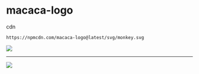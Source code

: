 # macaca-logo

cdn

```
https://npmcdn.com/macaca-logo@latest/svg/monkey.svg
```

![](http://macacajs.github.io/macaca-logo/svg/monkey.svg)

---

![](http://macacajs.github.io/macaca-logo/svg/monkey-colorful.svg)
